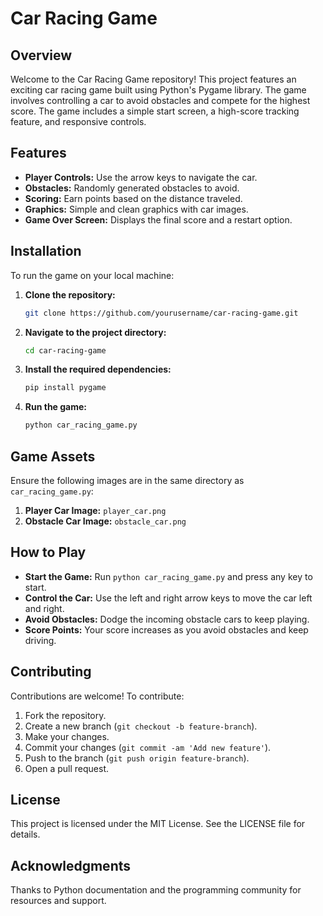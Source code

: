 # Car Racing Game

## Overview

Welcome to the Car Racing Game repository! This project features an exciting car racing game built using Python's Pygame library. The game involves controlling a car to avoid obstacles and compete for the highest score. The game includes a simple start screen, a high-score tracking feature, and responsive controls.

## Features

- **Player Controls:** Use the arrow keys to navigate the car.
- **Obstacles:** Randomly generated obstacles to avoid.
- **Scoring:** Earn points based on the distance traveled.
- **Graphics:** Simple and clean graphics with car images.
- **Game Over Screen:** Displays the final score and a restart option.

## Installation

To run the game on your local machine:

1. **Clone the repository:**
    ```sh
    git clone https://github.com/yourusername/car-racing-game.git
    ```

2. **Navigate to the project directory:**
    ```sh
    cd car-racing-game
    ```

3. **Install the required dependencies:**
    ```sh
    pip install pygame
    ```

4. **Run the game:**
    ```sh
    python car_racing_game.py
    ```

## Game Assets

Ensure the following images are in the same directory as `car_racing_game.py`:

1. **Player Car Image:** `player_car.png`
2. **Obstacle Car Image:** `obstacle_car.png`

## How to Play

- **Start the Game:** Run `python car_racing_game.py` and press any key to start.
- **Control the Car:** Use the left and right arrow keys to move the car left and right.
- **Avoid Obstacles:** Dodge the incoming obstacle cars to keep playing.
- **Score Points:** Your score increases as you avoid obstacles and keep driving.

## Contributing

Contributions are welcome! To contribute:
1. Fork the repository.
2. Create a new branch (`git checkout -b feature-branch`).
3. Make your changes.
4. Commit your changes (`git commit -am 'Add new feature'`).
5. Push to the branch (`git push origin feature-branch`).
6. Open a pull request.

## License

This project is licensed under the MIT License. See the LICENSE file for details.


## Acknowledgments

Thanks to Python documentation and the programming community for resources and support.

